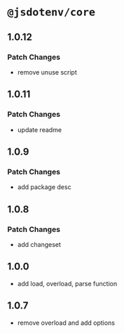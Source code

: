 # `@jsdotenv/core`

## 1.0.12

### Patch Changes

- remove unuse script

## 1.0.11

### Patch Changes

- update readme

## 1.0.9

### Patch Changes

- add package desc

## 1.0.8

### Patch Changes

- add changeset

## 1.0.0

- add load, overload, parse function

## 1.0.7

- remove overload and add options
